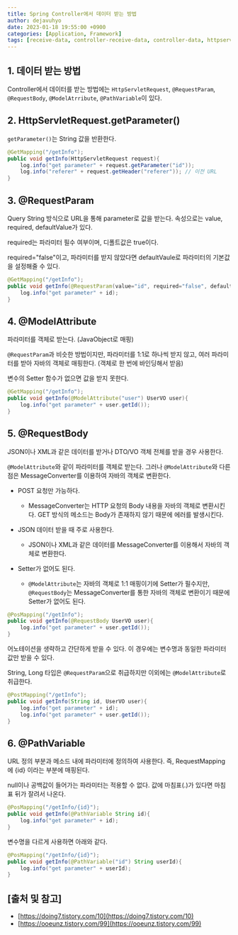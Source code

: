 ```yaml
---
title: Spring Controller에서 데이터 받는 방법
author: dejavuhyo
date: 2023-01-18 19:55:00 +0900
categories: [Application, Framework]
tags: [receive-data, controller-receive-data, controller-data, httpservletrequest, getparameter, parameter, requestparam, modelattribute, requestbody, pathvariable, controller-데이터-받기, 데이터-받기, controller-파라미터]
---
```


## 1. 데이터 받는 방법
Controller에서 데이터를 받는 방법에는 `HttpServletRequest`, `@RequestParam`, `@RequestBody`, `@ModelAtrribute`, `@PathVariable`이 있다.

## 2. HttpServletRequest.getParameter()
`getParameter()`는 String 값을 반환한다.

```java
@GetMapping("/getInfo");
public void getInfo(HttpServletRequest request){
    log.info("get parameter" + request.getParameter("id"));
    log.info("referer" + request.getHeader("referer")); // 이전 URL
}
```

## 3. @RequestParam
Query String 방식으로 URL을 통해 parameter로 값을 받는다. 속성으로는 value, required, defaultValue가 있다.

required는 파라미터 필수 여부이며, 디폴트값은 true이다.

required="false"이고, 파라미터를 받지 않았다면 defaultVaule로 파라미터의 기본값을 설정해줄 수 있다.

```java
@GetMapping("/getInfo");
public void getInfo(@RequestParam(value="id", required="false", defaultValue="0")String id){
    log.info("get parameter" + id);
}
```

## 4. @ModelAttribute
파라미터를 객체로 받는다. (JavaObject로 매핑)

`@RequestParam`과 비슷한 방법이지만, 파라미터를 1:1로 하나씩 받지 않고, 여러 파라미터를 받아 자바의 객체로 매핑한다. (객체로 한 번에 바인딩해서 받음)

변수의 Setter 함수가 없으면 값을 받지 못한다.

```java
@GetMapping("/getInfo");
public void getInfo(@ModelAttribute("user") UserVO user){
    log.info("get parameter" + user.getId());
}
```

## 5. @RequestBody
JSON이나 XML과 같은 데이터를 받거나 DTO/VO 객체 전체를 받을 경우 사용한다.

`@ModelAttribute`와 같이 파라미터를 객체로 받는다. 그러나 `@ModelAttribute`와 다른 점은 MessageConverter를 이용하여 자바의 객체로 변환한다.

* POST 요청만 가능하다.
  - MessageConverter는 HTTP 요청의 Body 내용을 자바의 객체로 변환시킨다. GET 방식의 메소드는 Body가 존재하지 않기 때문에 에러를 발생시킨다.

* JSON 데이터 받을 때 주로 사용한다.
  - JSON이나 XML과 같은 데이터를 MessageConverter를 이용해서 자바의 객체로 변환한다.

* Setter가 없어도 된다.
  - `@ModelAttribute`는 자바의 객체로 1:1 매핑이기에 Setter가 필수지만, `@RequestBody`는 MessageConverter를 통한 자바의 객체로 변환이기 때문에 Setter가 없어도 된다.

```java
@PosMapping("/getInfo");
public void getInfo(@RequestBody UserVO user){
    log.info("get parameter" + user.getId());
}
```

어노테이션을 생략하고 간단하게 받을 수 있다. 이 경우에는 변수명과 동일한 파라미터 값만 받을 수 있다.

String, Long 타입은 `@RequestParam`으로 취급하지만 이외에는 `@ModelAttribute`로 취급한다.

```java
@PostMapping("/getInfo");
public void getInfo(String id, UserVO user){
    log.info("get parameter" + id);
    log.info("get parameter" + user.getId());
}
```

## 6. @PathVariable
URL 정의 부분과 메소드 내에 파라미터에 정의하여 사용한다. 즉, RequestMapping에 {id} 이라는 부분에 매핑된다.

null이나 공백값이 들어가는 파라미터는 적용할 수 없다. 값에 마침표(.)가 있다면 마침표 뒤가 잘려서 나온다.

```java
@PosMapping("/getInfo/{id}");
public void getInfo(@PathVariable String id){
    log.info("get parameter" + id);
}
```

변수명을 다르게 사용하면 아래와 같다.

```java
@PosMapping("/getInfo/{id}");
public void getInfo(@PathVariable("id") String userId){
    log.info("get parameter" + userId);
}
```

## [출처 및 참고]
* [https://doing7.tistory.com/10](https://doing7.tistory.com/10)
* [https://ooeunz.tistory.com/99](https://ooeunz.tistory.com/99)
